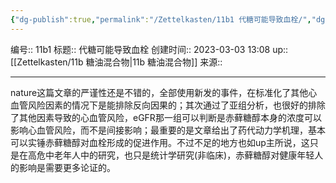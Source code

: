 ```yaml
---
{"dg-publish":true,"permalink":"/Zettelkasten/11b1 代糖可能导致血栓/","dgPassFrontmatter":true}
---
```


编号:: 11b1
标题:: 代糖可能导致血栓
创建时间:: 2023-03-03 13:08
up:: [[Zettelkasten/11b 糖油混合物\|11b 糖油混合物]]
来源:: 

---

nature这篇文章的严谨性还是不错的，全部使用新发的事件，在标准化了其他心血管风险因素的情况下是能排除反向因果的；其次通过了亚组分析，也很好的排除了其他因素导致的心血管风险，eGFR那一组可以判断是赤藓糖醇本身的浓度可以影响心血管风险，而不是间接影响；最重要的是文章给出了药代动力学机理，基本可以实锤赤藓糖醇对血栓形成的促进作用。不过不足的地方也如up主所说，这只是在高危中老年人中的研究，也只是统计学研究(非临床)，赤藓糖醇对健康年轻人的影响是需要更多论证的。​